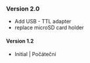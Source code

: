 ### Version 2.0
- Add USB - TTL adapter
- replace microSD card holder
#### Version 1.2
- Initial | Počáteční